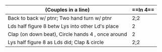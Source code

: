 |(Couples in a line) |==In 4==|
|----|-----|
|Back to back w/ ptnr; Two hand turn w/ ptnr |2;2|
|Lds half figure 8 betw Lys into other Ld's place |2| 
|Clap (on down beat), Circle hands 4 , once around |2|
|Lys half figure 8 as Lds did; Clap & circle |2;2|
